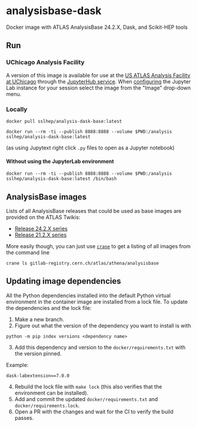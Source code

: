 # analysisbase-dask
Docker image with ATLAS AnalysisBase 24.2.X, Dask, and Scikit-HEP tools

## Run

### UChicago Analysis Facility

A version of this image is available for use at the [US ATLAS Analysis Facility at UChicago](https://af.uchicago.edu/) through the [JupyterHub service](https://af.uchicago.edu/jupyterlab).
When [configuring](https://af.uchicago.edu/jupyterlab/configure) the Jupyter Lab instance for your session select the image from the "Image" drop-down menu.

### Locally

```
docker pull sslhep/analysis-dask-base:latest
```

```
docker run --rm -ti --publish 8888:8888 --volume $PWD:/analysis sslhep/analysis-dask-base:latest
```

(as using Jupytext right click `.py` files to open as a Jupyter notebook)

#### Without using the JupyterLab environment

```
docker run --rm -ti --publish 8888:8888 --volume $PWD:/analysis sslhep/analysis-dask-base:latest /bin/bash
```

## AnalysisBase images

Lists of all AnalysisBase releases that could be used as base images are provided on the ATLAS Twikis:

* [Release 24.2.X series](https://twiki.cern.ch/twiki/bin/view/AtlasProtected/AnalysisBaseReleaseNotes24pt2)
* [Release 21.2.X series](https://twiki.cern.ch/twiki/bin/viewauth/AtlasProtected/AnalysisBaseReleaseNotes21_2)

More easily though, you can just use [`crane`](https://github.com/google/go-containerregistry/blob/v0.14.0/cmd/crane/) to get a listing of all images from the command line

```
crane ls gitlab-registry.cern.ch/atlas/athena/analysisbase
```

## Updating image dependencies

All the Python dependencies installed into the default Python virtual environment in the container image are installed from a lock file.
To update the dependencies and the lock file:

1. Make a new branch.
2. Figure out what the version of the dependency you want to install is with

```
python -m pip index versions <dependency name>
```

3. Add this dependency and version to the `docker/requirements.txt` with the version pinned.

Example:
```
dask-labextension==7.0.0
```

4. Rebuild the lock file with `make lock` (this also verifies that the environment can be installed).
5. Add and commit the updated `docker/requirements.txt` and `docker/requirements.lock`.
6. Open a PR with the changes and wait for the CI to verify the build passes.
